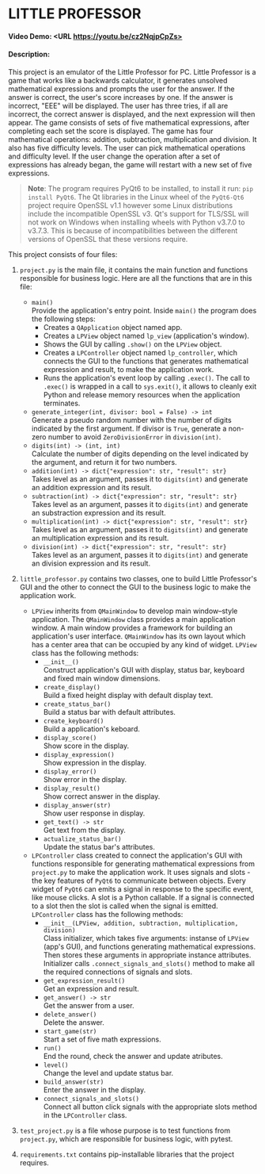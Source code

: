 # LITTLE PROFESSOR
#### Video Demo: <URL https://youtu.be/cz2NqjpCpZs>
#### Description:
This project is an emulator of the Little Professor for PC. Little Professor is a game that works like a backwards calculator, it generates unsolved mathematical expressions and prompts the user for the answer. If the answer is correct, the user's score increases by one. If the answer is incorrect, "EEE" will be displayed. The user has three tries, if all are incorrect, the correct answer is displayed, and the next expression will then appear. The game consists of sets of five mathematical expressions, after completing each set the score is displayed. The game has four mathematical operations: addition, subtraction, multiplication and division. It also has five difficulty levels. The user can pick mathematical operations and difficulty level. If the user change the operation after a set of expressions has already began, the game will restart with a new set of five expressions.

>__Note__: The program requires PyQt6 to be installed, to install it run: `pip install PyQt6`. The Qt libraries in the Linux wheel of the `PyQt6-Qt6` project require OpenSSL v1.1 however some Linux distributions include the incompatible OpenSSL v3. Qt's support for TLS/SSL will not work on Windows when installing wheels with Python v3.7.0 to v3.7.3. This is because of incompatibilities between the different versions of OpenSSL that these versions require.

This project consists of four files:

1. `project.py` is the main file, it contains the main function and functions responsible for business logic. Here are all the functions that are in this file:
   - `main()`\
   Provide the application's entry point. Inside `main()` the program does the following steps:
     * Creates a `QApplication` object named app.
     * Creates a `LPView` object named `lp_view` (application's window).
     * Shows the GUI by calling `.show()` on the `LPView` object.
     * Creates a `LPController` object named `lp_controller`, which connects the GUI to the functions that generates mathematical expression and result, to make the application work.
     * Runs the application's event loop by calling `.exec()`. The call to `.exec()` is wrapped in a call to `sys.exit()`, it allows to cleanly exit Python and release memory resources when the application terminates.
   - `generate_integer(int, divisor: bool = False) -> int`\
    Generate a pseudo random number with the number of digits indicated by the first argument. If divisor is `True`, generate a non-zero number to avoid `ZeroDivisionError` in `division(int)`.
   - `digits(int) -> (int, int)`\
    Calculate the number of digits depending on the level indicated by the argument, and return it for two numbers.
   - `addition(int) -> dict{"expression": str, "result": str}`\
    Takes level as an argument, passes it to `digits(int)` and generate an addition expression and its result.
   - `subtraction(int) -> dict{"expression": str, "result": str}`\
    Takes level as an argument, passes it to `digits(int)` and generate an substraction expression and its result.
   - `multiplication(int) -> dict{"expression": str, "result": str}`\
    Takes level as an argument, passes it to `digits(int)` and generate an multiplication expression and its result.
   - `division(int) -> dict{"expression": str, "result": str}`\
    Takes level as an argument, passes it to `digits(int)` and generate an division expression and its result.

1. `little_professor.py` contains two classes, one to build Little Professor's GUI and the other to connect the GUI to the business logic to make the application work.
   + `LPView` inherits from `QMainWindow` to develop main window–style application. The `QMainWindow` class provides a main application window. A main window provides a framework for building an application's user interface. `QMainWindow` has its own layout which has a center area that can be occupied by any kind of widget. `LPView` class has the following methods:
     - `__init__()`\
        Construct application's GUI with display, status bar, keyboard and fixed main window dimensions.
     - `create_display()`\
        Build a fixed height display with default display text.
     - `create_status_bar()`\
        Build a status bar with default attributes.
     - `create_keyboard()`\
        Build a application's keboard.
     - `display_score()`\
        Show score in the display.
     - `display_expression()`\
        Show expression in the display.
     - `display_error()`\
        Show error in the display.
     - `display_result()`\
        Show correct answer in the display.
     - `display_answer(str)`\
        Show user response in display.
     - `get_text() -> str`\
        Get text from the display.
     - `actualize_status_bar()`\
        Update the status bar's attributes.
   + `LPController` class created to connect the application's GUI with functions responsible for generating mathematical expressions from `project.py` to make the application work. It uses signals and slots - the key features of `PyQt6` to communicate between objects. Every widget of `PyQt6` can emits a signal in response to the specific event, like mouse clicks. A slot is a Python callable. If a signal is connected to a slot then the slot is called when the signal is emitted. `LPController` class has the following methods:
        - `__init__(LPView, addition, subtraction, multiplication, division)`\
        Class initializer, which takes five arguments: instanse of `LPView` (app's GUI), and functions generating mathematical expressions. Then stores these arguments in appropriate instance attributes. Initializer calls `.connect_signals_and_slots()` method to make all the required connections of signals and slots.
        - `get_expression_result()`\
        Get an expression and result.
        - `get_answer() -> str`\
        Get the answer from a user.
        - `delete_answer()`\
        Delete the answer.
        - `start_game(str)`\
        Start a set of five math expressions.
        - `run()`\
        End the round, check the answer and update atributes.
        - `level()`\
        Change the level and update status bar.
        - `build_answer(str)`\
        Enter the answer in the display.
        - `connect_signals_and_slots()`\
        Connect all button click signals with the appropriate slots method in the `LPController` class.

1. `test_project.py` is a file whose purpose is to test functions from `project.py`, which are responsible for business logic, with pytest.
1. `requirements.txt` contains pip-installable libraries that the project requires.
